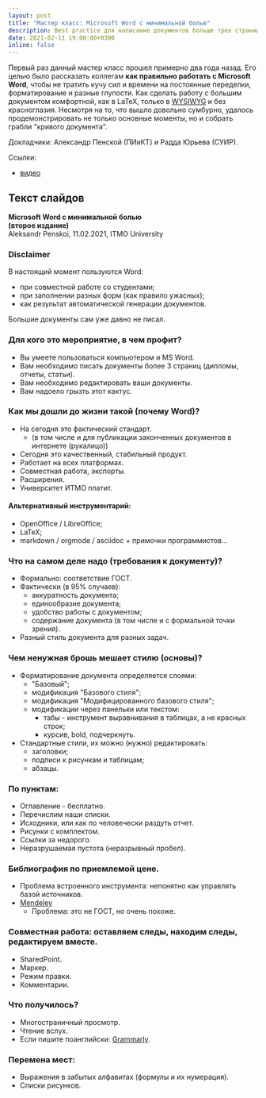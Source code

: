 ```yaml
---
layout: post
title: "Мастер класс: Microsoft Word с минимальной болью"
description: Best practice для написание документов больше трех страниц
date: 2021-02-11 19:00:00+0300
inline: false
---
```


Первый раз данный мастер класс прошел примерно два года назад. Его целью было рассказать коллегам **как правильно работать с Microsoft Word**, чтобы не тратить кучу сил и времени на постоянные переделки, форматирование и разные глупости. Как сделать работу с большим документом комфортной, как в LaTeX, только в [WYSIWYG](https://ru.wikipedia.org/wiki/WYSIWYG) и без красноглазия. Несмотря на то, что вышло довольно сумбурно, удалось продемонстрировать не только основные моменты, но и собрать грабли "кривого документа".

Докладчики: Александр Пенской (ПИиКТ) и Радда Юрьева (СУИР).

Ссылки:
- [видео](https://yadi.sk/i/gjKw1TIL-fDuaw)

## Текст слайдов

**Microsoft Word с минимальной болью** <br/>
**(второе издание)** <br/>
Aleksandr Penskoi, 11.02.2021, ITMO University

### Disclaimer

В настоящий момент пользуются Word:

- при совместной работе со студентами; 
- при заполнении разных форм (как правило ужасных);
- как результат автоматической генерации документов.

Большие документы сам уже давно не писал.

### Для кого это мероприятие, в чем профит?

- Вы умеете пользоваться компьютером и MS Word.
- Вам необходимо писать документы более 3 страниц (дипломы, отчеты, статьи).
- Вам необходимо редактировать ваши документы.
- Вам надоело грызть этот кактус.

### Как мы дошли до жизни такой (почему Word)?

- На сегодня это фактический стандарт.
  - (в том числе и для публикации законченных документов в интернете (рукалицо))
- Сегодня это качественный, стабильный продукт.
- Работает на всех платформах.
- Совместная работа, экспорты.
- Расширения.
- Университет ИТМО платит.

#### Альтернативный инструментарий:

- OpenOffice / LibreOffice;
- LaTeX;
- markdown / orgmode / asciidoc + примочки программистов...

### Что на самом деле надо (требования к документу)?

- Формально: соответствие ГОСТ.
- Фактически (в 95% случаев):
  - аккуратность документа;
  - единообразие документа;
  - удобство работы с документом;
  - содержание документа (в том числе и с формальной точки зрения).
- Разный стиль документа для разных задач.

###  Чем ненужная брошь мешает стилю (основы)?

- Форматирование документа определяется слоями:
  - "Базовый";
  - модификация "Базового стиля";
  - модификация "Модифицированного базового стиля";
  - модификации через панельки или текстом:
    - табы - инструмент выравнивания в таблицах, а не красных строк;
    - курсив, bold, подчеркнуть.
- Стандартные стили, их можно (нужно) редактировать: 
  - заголовки;
  - подписи к рисункам и таблицам;
  - абзацы.

### По пунктам:
- Оглавление - бесплатно.
- Перечислим наши списки.
- Исходники, или как по человечески раздуть отчет.
- Рисунки с комплектом.
- Ссылки за недорого.
- Неразрушаемая пустота (неразрывный пробел).

### Библиография по приемлемой цене.
- Проблема встроенного инструмента: непонятно как управлять базой источников.
- [Mendeley](https://www.mendeley.com/download-desktop-new/)
  - Проблема: это не ГОСТ, но очень похоже.
  
### Совместная работа: оставляем следы, находим следы, редактируем вместе.
- SharedPoint.
- Маркер.
- Режим правки.
- Комментарии.

### Что получилось?
- Многостраничный просмотр.
- Чтение вслух.
- Если пишите поанглийски: [Grammarly](https://www.grammarly.com).

### Перемена мест:
- Выражения в забытых алфавитах (формулы и их нумерация).
- Списки рисунков.
